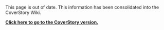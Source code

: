 This page is out of date. This information has been consolidated into the CoverStory Wiki.

**[Click here to go to the CoverStory version.](http://code.google.com/p/coverstory/wiki/TigerGcov)**